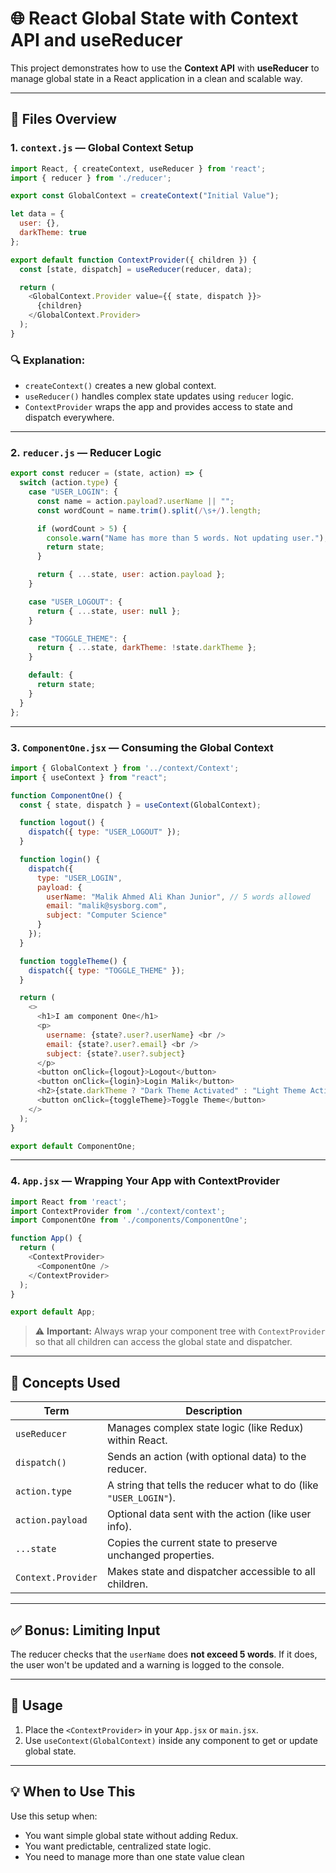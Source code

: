 # 🌐 React Global State with Context API and useReducer

This project demonstrates how to use the **Context API** with **useReducer** to manage global state in a React application in a clean and scalable way.

---

## 📂 Files Overview

### 1. `context.js` — Global Context Setup

```js
import React, { createContext, useReducer } from 'react';
import { reducer } from './reducer';

export const GlobalContext = createContext("Initial Value");

let data = {
  user: {},
  darkTheme: true
};

export default function ContextProvider({ children }) {
  const [state, dispatch] = useReducer(reducer, data);

  return (
    <GlobalContext.Provider value={{ state, dispatch }}>
      {children}
    </GlobalContext.Provider>
  );
}
```

### 🔍 Explanation:

* `createContext()` creates a new global context.
* `useReducer()` handles complex state updates using `reducer` logic.
* `ContextProvider` wraps the app and provides access to state and dispatch everywhere.

---

### 2. `reducer.js` — Reducer Logic

```js
export const reducer = (state, action) => {
  switch (action.type) {
    case "USER_LOGIN": {
      const name = action.payload?.userName || "";
      const wordCount = name.trim().split(/\s+/).length;

      if (wordCount > 5) {
        console.warn("Name has more than 5 words. Not updating user.");
        return state;
      }

      return { ...state, user: action.payload };
    }

    case "USER_LOGOUT": {
      return { ...state, user: null };
    }

    case "TOGGLE_THEME": {
      return { ...state, darkTheme: !state.darkTheme };
    }

    default: {
      return state;
    }
  }
};
```

---

### 3. `ComponentOne.jsx` — Consuming the Global Context

```js
import { GlobalContext } from '../context/Context';
import { useContext } from "react";

function ComponentOne() {
  const { state, dispatch } = useContext(GlobalContext);

  function logout() {
    dispatch({ type: "USER_LOGOUT" });
  }

  function login() {
    dispatch({
      type: "USER_LOGIN",
      payload: {
        userName: "Malik Ahmed Ali Khan Junior", // 5 words allowed
        email: "malik@sysborg.com",
        subject: "Computer Science"
      }
    });
  }

  function toggleTheme() {
    dispatch({ type: "TOGGLE_THEME" });
  }

  return (
    <>
      <h1>I am component One</h1>
      <p>
        username: {state?.user?.userName} <br />
        email: {state?.user?.email} <br />
        subject: {state?.user?.subject}
      </p>
      <button onClick={logout}>Logout</button>
      <button onClick={login}>Login Malik</button>
      <h2>{state.darkTheme ? "Dark Theme Activated" : "Light Theme Activated"}</h2>
      <button onClick={toggleTheme}>Toggle Theme</button>
    </>
  );
}

export default ComponentOne;
```

---

### 4. `App.jsx` — Wrapping Your App with ContextProvider

```js
import React from 'react';
import ContextProvider from './context/context';
import ComponentOne from './components/ComponentOne';

function App() {
  return (
    <ContextProvider>
      <ComponentOne />
    </ContextProvider>
  );
}

export default App;
```

> ⚠️ **Important:** Always wrap your component tree with `ContextProvider` so that all children can access the global state and dispatcher.

---

## 🧠 Concepts Used

| Term               | Description                                                       |
| ------------------ | ----------------------------------------------------------------- |
| `useReducer`       | Manages complex state logic (like Redux) within React.            |
| `dispatch()`       | Sends an action (with optional data) to the reducer.              |
| `action.type`      | A string that tells the reducer what to do (like `"USER_LOGIN"`). |
| `action.payload`   | Optional data sent with the action (like user info).              |
| `...state`         | Copies the current state to preserve unchanged properties.        |
| `Context.Provider` | Makes state and dispatcher accessible to all children.            |

---

## ✅ Bonus: Limiting Input

The reducer checks that the `userName` does **not exceed 5 words**. If it does, the user won't be updated and a warning is logged to the console.

---

## 🚀 Usage

1. Place the `<ContextProvider>` in your `App.jsx` or `main.jsx`.
2. Use `useContext(GlobalContext)` inside any component to get or update global state.

---

## 💡 When to Use This

Use this setup when:

* You want simple global state without adding Redux.
* You want predictable, centralized state logic.
* You need to manage more than one state value clean
